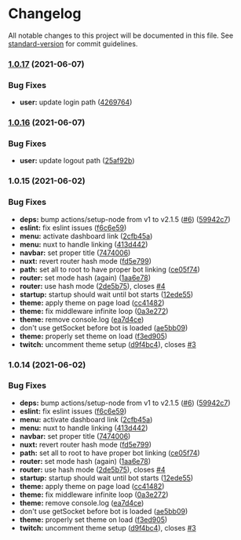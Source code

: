# Changelog

All notable changes to this project will be documented in this file. See [standard-version](https://github.com/conventional-changelog/standard-version) for commit guidelines.

### [1.0.17](https://github.com/sogebot/ui-public/compare/v1.0.16...v1.0.17) (2021-06-07)


### Bug Fixes

* **user:** update login path ([4269764](https://github.com/sogebot/ui-public/commit/4269764d71e871aa0d5c6b5ead1d4d0cc7472c60))

### [1.0.16](https://github.com/sogebot/ui-public/compare/v1.0.15...v1.0.16) (2021-06-07)


### Bug Fixes

* **user:** update logout path ([25af92b](https://github.com/sogebot/ui-public/commit/25af92b689379c9e54c28102d70d924dccddfa34))

### 1.0.15 (2021-06-02)


### Bug Fixes

* **deps:** bump actions/setup-node from v1 to v2.1.5 ([#6](https://github.com/sogebot/ui-public/issues/6)) ([59942c7](https://github.com/sogebot/ui-public/commit/59942c79bd1cbad117a01b8c4d7b3291702846e0))
* **eslint:** fix eslint issues ([f6c6e59](https://github.com/sogebot/ui-public/commit/f6c6e59afd1ba79b091da584bbdaf091d4eb6ccc))
* **menu:** activate dashboard  link ([2cfb45a](https://github.com/sogebot/ui-public/commit/2cfb45a12db498d4989e3f2048ccd3426885c613))
* **menu:** nuxt to handle linking ([413d442](https://github.com/sogebot/ui-public/commit/413d4424102f19fd64ccffadc69864f102e97cc4))
* **navbar:** set proper title ([7474006](https://github.com/sogebot/ui-public/commit/74740063c84700371b67e8903b21e05ce0f3b28f))
* **nuxt:** revert router hash mode ([fd5e799](https://github.com/sogebot/ui-public/commit/fd5e799fa456e90eb84fd505742737cf35613c47))
* **path:** set all to root to have proper bot linking ([ce05f74](https://github.com/sogebot/ui-public/commit/ce05f74cc1cc7c3a6842d98e82114f7fa6ee8769))
* **router:** set mode hash (again) ([1aa6e78](https://github.com/sogebot/ui-public/commit/1aa6e7864d882556ae252dcc39d43e24682f94c8))
* **router:** use hash mode ([2de5b75](https://github.com/sogebot/ui-public/commit/2de5b7503f0625b62681645ec3cd9a13e43524f0)), closes [#4](https://github.com/sogebot/ui-public/issues/4)
* **startup:** startup should wait until bot starts ([12ede55](https://github.com/sogebot/ui-public/commit/12ede55a66923831bbdb77e91bb1ef461b017063))
* **theme:** apply theme on page load ([cc41482](https://github.com/sogebot/ui-public/commit/cc41482b9b97c3a0cc64e1b290849cbba6ea8230))
* **theme:** fix middleware infinite loop ([0a3e272](https://github.com/sogebot/ui-public/commit/0a3e272bb03de7b1b650f3f8279ecaffb9771e09))
* **theme:** remove console.log ([ea7d4ce](https://github.com/sogebot/ui-public/commit/ea7d4cecaa566fb6d6e1d8e971e1a42645e55be4))
* don't use getSocket before bot is loaded ([ae5bb09](https://github.com/sogebot/ui-public/commit/ae5bb09f50799a876bae3f682cdbdf8eb892f9d7))
* **theme:** properly set theme on load ([f3ed905](https://github.com/sogebot/ui-public/commit/f3ed905b565b5b307ffcc91c043ab51986ec446d))
* **twitch:** uncomment theme setup ([d9f4bc4](https://github.com/sogebot/ui-public/commit/d9f4bc45dee0f649367125d1ba38bad4473ab5e5)), closes [#3](https://github.com/sogebot/ui-public/issues/3)

### 1.0.14 (2021-06-02)


### Bug Fixes

* **deps:** bump actions/setup-node from v1 to v2.1.5 ([#6](https://github.com/sogebot/ui-public/issues/6)) ([59942c7](https://github.com/sogebot/ui-public/commit/59942c79bd1cbad117a01b8c4d7b3291702846e0))
* **eslint:** fix eslint issues ([f6c6e59](https://github.com/sogebot/ui-public/commit/f6c6e59afd1ba79b091da584bbdaf091d4eb6ccc))
* **menu:** activate dashboard  link ([2cfb45a](https://github.com/sogebot/ui-public/commit/2cfb45a12db498d4989e3f2048ccd3426885c613))
* **menu:** nuxt to handle linking ([413d442](https://github.com/sogebot/ui-public/commit/413d4424102f19fd64ccffadc69864f102e97cc4))
* **navbar:** set proper title ([7474006](https://github.com/sogebot/ui-public/commit/74740063c84700371b67e8903b21e05ce0f3b28f))
* **nuxt:** revert router hash mode ([fd5e799](https://github.com/sogebot/ui-public/commit/fd5e799fa456e90eb84fd505742737cf35613c47))
* **path:** set all to root to have proper bot linking ([ce05f74](https://github.com/sogebot/ui-public/commit/ce05f74cc1cc7c3a6842d98e82114f7fa6ee8769))
* **router:** set mode hash (again) ([1aa6e78](https://github.com/sogebot/ui-public/commit/1aa6e7864d882556ae252dcc39d43e24682f94c8))
* **router:** use hash mode ([2de5b75](https://github.com/sogebot/ui-public/commit/2de5b7503f0625b62681645ec3cd9a13e43524f0)), closes [#4](https://github.com/sogebot/ui-public/issues/4)
* **startup:** startup should wait until bot starts ([12ede55](https://github.com/sogebot/ui-public/commit/12ede55a66923831bbdb77e91bb1ef461b017063))
* **theme:** apply theme on page load ([cc41482](https://github.com/sogebot/ui-public/commit/cc41482b9b97c3a0cc64e1b290849cbba6ea8230))
* **theme:** fix middleware infinite loop ([0a3e272](https://github.com/sogebot/ui-public/commit/0a3e272bb03de7b1b650f3f8279ecaffb9771e09))
* **theme:** remove console.log ([ea7d4ce](https://github.com/sogebot/ui-public/commit/ea7d4cecaa566fb6d6e1d8e971e1a42645e55be4))
* don't use getSocket before bot is loaded ([ae5bb09](https://github.com/sogebot/ui-public/commit/ae5bb09f50799a876bae3f682cdbdf8eb892f9d7))
* **theme:** properly set theme on load ([f3ed905](https://github.com/sogebot/ui-public/commit/f3ed905b565b5b307ffcc91c043ab51986ec446d))
* **twitch:** uncomment theme setup ([d9f4bc4](https://github.com/sogebot/ui-public/commit/d9f4bc45dee0f649367125d1ba38bad4473ab5e5)), closes [#3](https://github.com/sogebot/ui-public/issues/3)

